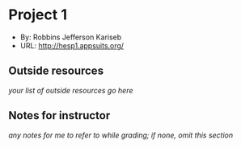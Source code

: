 # Project 1

- By: Robbins Jefferson Kariseb
- URL: <http://hesp1.appsuits.org/>

## Outside resources

_your list of outside resources go here_

## Notes for instructor

_any notes for me to refer to while grading; if none, omit this section_
